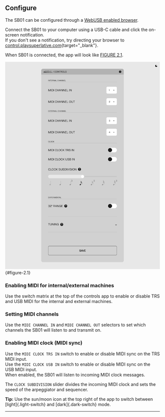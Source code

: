 <article>

## Configure

The SB01 can be configured through a [WebUSB enabled browser](#browser-chart).

Connect the SB01 to your computer using a USB-C cable and click the on-screen notification.  
If you don't see a notification, try directing your browser to [control.playsuperlative.com](https://control.playsuperlative.com/){target="_blank"}.

When SB01 is connected, the app will look like [FIGURE 2.1](#figure-2.1).

![FIGURE 2.1](assets/control-light.png){#figure-2.1}

### Enabling MIDI for internal/external machines

Use the switch matrix at the top of the controls app to enable or disable TRS and USB MIDI for the internal and external machines.

### Setting MIDI channels

Use the `MIDI CHANNEL IN` and `MIDI CHANNEL OUT` selectors to set which channels the SB01 will listen to and transmit on.

### Enabling MIDI clock (MIDI sync)

Use the `MIDI CLOCK TRS IN` switch to enable or disable MIDI sync on the TRS MIDI input.  
Use the `MIDI CLOCK USB IN` switch to enable or disable MIDI sync on the USB MIDI input.  
When enabled, the SB01 will listen to incoming MIDI clock messages.

The `CLOCK SUBDIVISION` slider divides the incoming MIDI clock and sets the speed of the arpeggiator and sequencer.

**Tip:** Use the sun/moon icon at the top right of the app to switch between [light]{.light-switch} and [dark]{.dark-switch} mode.

</article>

---
